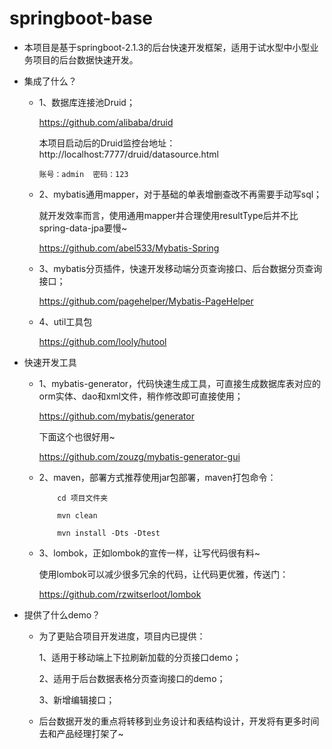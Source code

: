# springboot-base

 - 本项目是基于springboot-2.1.3的后台快速开发框架，适用于试水型中小型业务项目的后台数据快速开发。
 

 - 集成了什么？
 
    - 1、数据库连接池Druid；
    
      https://github.com/alibaba/druid

      本项目启动后的Druid监控台地址：http://localhost:7777/druid/datasource.html 
       
          账号：admin  密码：123
  
    - 2、mybatis通用mapper，对于基础的单表增删查改不再需要手动写sql；
        
      就开发效率而言，使用通用mapper并合理使用resultType后并不比spring-data-jpa要慢~
       
      https://github.com/abel533/Mybatis-Spring
          
    - 3、mybatis分页插件，快速开发移动端分页查询接口、后台数据分页查询接口；
       
      https://github.com/pagehelper/Mybatis-PageHelper
            
    - 4、util工具包
       
      https://github.com/looly/hutool
          
            
       
 
 
  - 快速开发工具
  
      - 1、mybatis-generator，代码快速生成工具，可直接生成数据库表对应的orm实体、dao和xml文件，稍作修改即可直接使用；
      
          https://github.com/mybatis/generator
      
          下面这个也很好用~
      
          https://github.com/zouzg/mybatis-generator-gui
      
      - 2、maven，部署方式推荐使用jar包部署，maven打包命令：

        ```
            cd 项目文件夹

            mvn clean

            mvn install -Dts -Dtest
        
        ```
        
       - 3、lombok，正如lombok的宣传一样，让写代码很有料~ 
       
            使用lombok可以减少很多冗余的代码，让代码更优雅，传送门：
            
            
            https://github.com/rzwitserloot/lombok
       
       
   - 提供了什么demo？
   
      - 为了更贴合项目开发进度，项目内已提供：
      
         1、适用于移动端上下拉刷新加载的分页接口demo；
         
         2、适用于后台数据表格分页查询接口的demo；
         
         3、新增编辑接口；
         
       - 后台数据开发的重点将转移到业务设计和表结构设计，开发将有更多时间去和产品经理打架了~   
          
